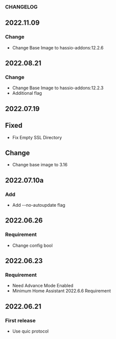 ### CHANGELOG

## 2022.11.09
### Change

  - Change Base Image to hassio-addons:12.2.6


## 2022.08.21
### Change

  - Change Base Image to hassio-addons:12.2.3
  - Additional flag

## 2022.07.19
## Fixed
  - Fix Empty SSL Directory

## Change
  - Change base image to 3.16

## 2022.07.10a
### Add

  - Add --no-autoupdate flag

## 2022.06.26
### Requirement

  - Change config bool
  

## 2022.06.23
### Requirement

  - Need Advance Mode Enabled
  - Minimum Home Assistant 2022.6.6 Requirement

## 2022.06.21
### First release

  - Use quic protocol
